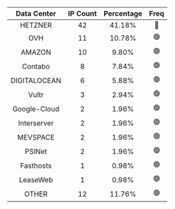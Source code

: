 | Data Center | IP Count | Percentage | Freq |
|:------------:|:--------:|:-----------:|:-----:|
| HETZNER | 42 | 41.18% | 🔴 |
| OVH | 11 | 10.78% | 🟢 |
| AMAZON | 10 | 9.80% | 🟢 |
| Contabo | 8 | 7.84% | 🟢 |
| DIGITALOCEAN | 6 | 5.88% | 🟢 |
| Vultr | 3 | 2.94% | 🟢 |
| Google-Cloud | 2 | 1.96% | 🟢 |
| Interserver | 2 | 1.96% | 🟢 |
| MEVSPACE | 2 | 1.96% | 🟢 |
| PSINet | 2 | 1.96% | 🟢 |
| Fasthosts | 1 | 0.98% | 🟢 |
| LeaseWeb | 1 | 0.98% | 🟢 |
| OTHER | 12 | 11.76% | 🟢 |